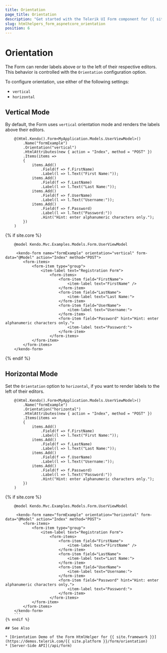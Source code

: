 ```yaml
---
title: Orientation
page_title: Orientation
description: "Get started with the Telerik UI Form component for {{ site.framework }} and learn about its orientation options."
slug: htmlhelpers_form_aspnetcore_orientation
position: 6
---
```


# Orientation

The Form can render labels above or to the left of their respective editors. This behavior is controlled with the `Orientation` configuration option. 

To configure orientation, use either of the following settings:

* `vertical`
* `horizontal`

## Vertical Mode

By default, the Form uses `vertical` orientation mode and renders the labels above their editors.

```HtmlHelper
    @(Html.Kendo().Form<MyApplication.Models.UserViewModel>()
        .Name("formExample")
        .Orientation("vertical")
        .HtmlAttributes(new { action = "Index", method = "POST" })
        .Items(items =>
        {
            items.Add()
                .Field(f => f.FirstName)
                .Label(l => l.Text("First Name:"));
            items.Add()
                .Field(f => f.LastName)
                .Label(l => l.Text("Last Name:"));
            items.Add()
                .Field(f => f.UserName)
                .Label(l => l.Text("Username:"));
            items.Add()
                .Field(f => f.Password)
                .Label(l => l.Text("Password:"))
                .Hint("Hint: enter alphanumeric characters only.");
        })
    )
```
{% if site.core %}
```TagHelper
    @model Kendo.Mvc.Examples.Models.Form.UserViewModel

     <kendo-form name="formExample" orientation="vertical" form-data="@Model" action="Index" method="POST">
        <form-items>
            <form-item type="group">
                <item-label text="Registration Form">
                    <form-items>
                        <form-item field="FirstName">
                            <item-label text="FirstName" />
                        </form-item>
                        <form-item field="LastName">
                            <item-label text="Last Name:">
                        </form-item>
                        <form-item field="UserName">
                            <item-label text="Username:">
                        </form-item>
                        <form-item field="Password" hint="Hint: enter alphanumeric characters only.">
                            <item-label text="Password:">
                        </form-item>
                    </form-items>
            </form-item>
        </form-items>
    </kendo-form>
```
{% endif %}

## Horizontal Mode

Set the `Оrientation` option to `horizontal`, if you want to render labels to the left of their editors. 

```HtmlHelper
    @(Html.Kendo().Form<MyApplication.Models.UserViewModel>()
        .Name("formExample")
        .Orientation("horizontal")
        .HtmlAttributes(new { action = "Index", method = "POST" })
        .Items(items =>
        {
            items.Add()
                .Field(f => f.FirstName)
                .Label(l => l.Text("First Name:"));
            items.Add()
                .Field(f => f.LastName)
                .Label(l => l.Text("Last Name:"));
            items.Add()
                .Field(f => f.UserName)
                .Label(l => l.Text("Username:"));
            items.Add()
                .Field(f => f.Password)
                .Label(l => l.Text("Password:"))
                .Hint("Hint: enter alphanumeric characters only.");
        })
    )
```
{% if site.core %}
```TagHelper
    @model Kendo.Mvc.Examples.Models.Form.UserViewModel

     <kendo-form name="formExample" orientation="horizontal" form-data="@Model" action="Index" method="POST">
        <form-items>
            <form-item type="group">
                <item-label text="Registration Form">
                    <form-items>
                        <form-item field="FirstName">
                            <item-label text="FirstName" />
                        </form-item>
                        <form-item field="LastName">
                            <item-label text="Last Name:">
                        </form-item>
                        <form-item field="UserName">
                            <item-label text="Username:">
                        </form-item>
                        <form-item field="Password" hint="Hint: enter alphanumeric characters only.">
                            <item-label text="Password:">
                        </form-item>
                    </form-items>
            </form-item>
        </form-items>
    </kendo-form>
    ```
{% endif %}

## See Also

* [Orientation Demo of the Form HtmlHelper for {{ site.framework }}](https://demos.telerik.com/{{ site.platform }}/form/orientation)
* [Server-Side API](/api/form)
